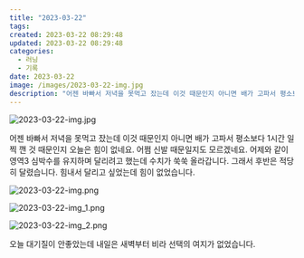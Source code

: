 ```yaml
---
title: "2023-03-22"
tags:
created: 2023-03-22 08:29:48
updated: 2023-03-22 08:29:48
categories:
  - 러닝
  - 기록
date: 2023-03-22
image: /images/2023-03-22-img.jpg
description: "어젠 바빠서 저녁을 못먹고 잤는데 이것 때문인지 아니면 배가 고파서 평소보다 1시간 일찍 깬 것 때문인지 오늘은 힘이 없네요. 어쩜 신발 때문일지도 모르겠네요. 어제와 같이 영역3 심박수를 유지하며 달리려고 했는데 수치가 쑥쑥 올라갑니다. 그래서 후반은 적당히 달렸습니다. 힘내서 달리고"
---
```


![2023-03-22-img.jpg](/images/2023-03-22-img.jpg)
 
 

어젠 바빠서 저녁을 못먹고 잤는데 이것 때문인지 아니면 배가 고파서 평소보다 1시간 일찍 깬 것 때문인지 오늘은 힘이 없네요. 어쩜 신발 때문일지도 모르겠네요.
어제와 같이 영역3 심박수를 유지하며 달리려고 했는데 수치가 쑥쑥 올라갑니다. 그래서 후반은 적당히 달렸습니다. 힘내서 달리고 싶었는데 힘이 없었습니다.

 
 ![2023-03-22-img.png](/images/2023-03-22-img.png)
 
 

 
 ![2023-03-22-img_1.png](/images/2023-03-22-img_1.png)
 
 

 
 ![2023-03-22-img_2.png](/images/2023-03-22-img_2.png)
 
 

오늘 대기질이 안좋았는데 내일은 새벽부터 비라 선택의 여지가 없었습니다.
